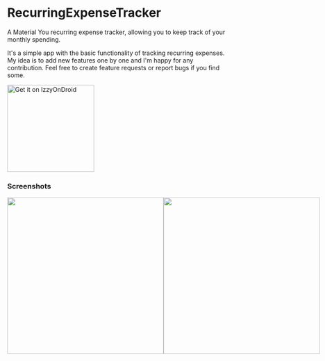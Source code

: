 # RecurringExpenseTracker
A Material You recurring expense tracker, allowing you to keep track of your monthly spending.

It's a simple app with the basic functionality of tracking recurring expenses. My idea is to add new features one by one and I'm happy for any contribution. Feel free to create feature requests or report bugs if you find some.

[<img src="https://github.com/DennisBauer/RecurringExpenseTracker/blob/8e814566064d20eaa8684f27e41e2979e43c6595/assets/IzzyOnDroid.png" alt="Get it on IzzyOnDroid" width="200px"/>](https://apt.izzysoft.de/fdroid/index/apk/de.dbauer.expensetracker)

### Screenshots
<div style="display:flex">
<img src="https://github.com/DennisBauer/RecurringExpenseTracker/blob/8e814566064d20eaa8684f27e41e2979e43c6595/assets/Screenshot_1.png" width="360"/>
<img src="https://github.com/DennisBauer/RecurringExpenseTracker/blob/8e814566064d20eaa8684f27e41e2979e43c6595/assets/Screenshot_2.png" width="360"/>
</div>
